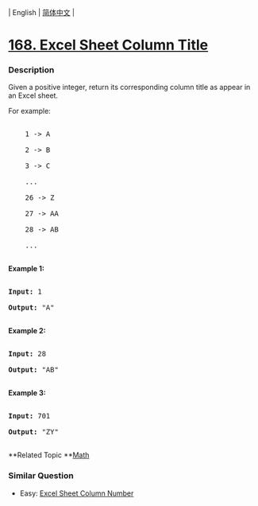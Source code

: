 | English | [简体中文](README.md) |

# [168. Excel Sheet Column Title](https://leetcode-cn.com/problems/excel-sheet-column-title)
 ### Description
<p>Given a positive integer, return its corresponding column title as appear in an Excel sheet.</p>

<p>For example:</p>

<pre>
    1 -&gt; A
    2 -&gt; B
    3 -&gt; C
    ...
    26 -&gt; Z
    27 -&gt; AA
    28 -&gt; AB 
    ...
</pre>

<p><strong>Example 1:</strong></p>

<pre>
<strong>Input:</strong> 1
<strong>Output:</strong> &quot;A&quot;
</pre>

<p><strong>Example 2:</strong></p>

<pre>
<strong>Input:</strong> 28
<strong>Output:</strong> &quot;AB&quot;
</pre>

<p><strong>Example 3:</strong></p>

<pre>
<strong>Input:</strong> 701
<strong>Output:</strong> &quot;ZY&quot;
</pre>
**Related Topic	**[Math](https://leetcode-cn.com/tag/math) 

### Similar Question
 - Easy:	[Excel Sheet Column Number](https://leetcode-cn.com/problems/excel-sheet-column-number) 
